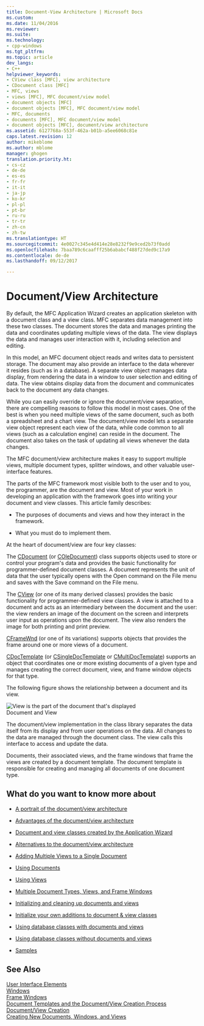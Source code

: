```yaml
---
title: Document-View Architecture | Microsoft Docs
ms.custom: 
ms.date: 11/04/2016
ms.reviewer: 
ms.suite: 
ms.technology:
- cpp-windows
ms.tgt_pltfrm: 
ms.topic: article
dev_langs:
- C++
helpviewer_keywords:
- CView class [MFC], view architecture
- CDocument class [MFC]
- MFC, views
- views [MFC], MFC document/view model
- document objects [MFC]
- document objects [MFC], MFC document/view model
- MFC, documents
- documents [MFC], MFC document/view model
- document objects [MFC], document/view architecture
ms.assetid: 6127768a-553f-462a-b01b-a5ee6068c81e
caps.latest.revision: 12
author: mikeblome
ms.author: mblome
manager: ghogen
translation.priority.ht:
- cs-cz
- de-de
- es-es
- fr-fr
- it-it
- ja-jp
- ko-kr
- pl-pl
- pt-br
- ru-ru
- tr-tr
- zh-cn
- zh-tw
ms.translationtype: HT
ms.sourcegitcommit: 4e0027c345e4d414e28e8232f9e9ced2b73f0add
ms.openlocfilehash: 7baa789c6caafff25b6ababcf488f27ded9c17a9
ms.contentlocale: de-de
ms.lasthandoff: 09/12/2017

---
```

# <a name="documentview-architecture"></a>Document/View Architecture
By default, the MFC Application Wizard creates an application skeleton with a document class and a view class. MFC separates data management into these two classes. The document stores the data and manages printing the data and coordinates updating multiple views of the data. The view displays the data and manages user interaction with it, including selection and editing.  
  
 In this model, an MFC document object reads and writes data to persistent storage. The document may also provide an interface to the data wherever it resides (such as in a database). A separate view object manages data display, from rendering the data in a window to user selection and editing of data. The view obtains display data from the document and communicates back to the document any data changes.  
  
 While you can easily override or ignore the document/view separation, there are compelling reasons to follow this model in most cases. One of the best is when you need multiple views of the same document, such as both a spreadsheet and a chart view. The document/view model lets a separate view object represent each view of the data, while code common to all views (such as a calculation engine) can reside in the document. The document also takes on the task of updating all views whenever the data changes.  
  
 The MFC document/view architecture makes it easy to support multiple views, multiple document types, splitter windows, and other valuable user-interface features.  
  
 The parts of the MFC framework most visible both to the user and to you, the programmer, are the document and view. Most of your work in developing an application with the framework goes into writing your document and view classes. This article family describes:  
  
-   The purposes of documents and views and how they interact in the framework.  
  
-   What you must do to implement them.  
  
 At the heart of document/view are four key classes:  
  
 The [CDocument](../mfc/reference/cdocument-class.md) (or [COleDocument](../mfc/reference/coledocument-class.md)) class supports objects used to store or control your program's data and provides the basic functionality for programmer-defined document classes. A document represents the unit of data that the user typically opens with the Open command on the File menu and saves with the Save command on the File menu.  
  
 The [CView](../mfc/reference/cview-class.md) (or one of its many derived classes) provides the basic functionality for programmer-defined view classes. A view is attached to a document and acts as an intermediary between the document and the user: the view renders an image of the document on the screen and interprets user input as operations upon the document. The view also renders the image for both printing and print preview.  
  
 [CFrameWnd](../mfc/reference/cframewnd-class.md) (or one of its variations) supports objects that provides the frame around one or more views of a document.  
  
 [CDocTemplate](../mfc/reference/cdoctemplate-class.md) (or [CSingleDocTemplate](../mfc/reference/csingledoctemplate-class.md) or [CMultiDocTemplate](../mfc/reference/cmultidoctemplate-class.md)) supports an object that coordinates one or more existing documents of a given type and manages creating the correct document, view, and frame window objects for that type.  
  
 The following figure shows the relationship between a document and its view.  
  
 ![View is the part of the document that's displayed](../mfc/media/vc379n1.gif "vc379n1")  
Document and View  
  
 The document/view implementation in the class library separates the data itself from its display and from user operations on the data. All changes to the data are managed through the document class. The view calls this interface to access and update the data.  
  
 Documents, their associated views, and the frame windows that frame the views are created by a document template. The document template is responsible for creating and managing all documents of one document type.  
  
## <a name="what-do-you-want-to-know-more-about"></a>What do you want to know more about  
  
-   [A portrait of the document/view architecture](../mfc/a-portrait-of-the-document-view-architecture.md)  
  
-   [Advantages of the document/view architecture](../mfc/advantages-of-the-document-view-architecture.md)  
  
-   [Document and view classes created by the Application Wizard](../mfc/document-and-view-classes-created-by-the-mfc-application-wizard.md)  
  
-   [Alternatives to the document/view architecture](../mfc/alternatives-to-the-document-view-architecture.md)  
  
-   [Adding Multiple Views to a Single Document](../mfc/adding-multiple-views-to-a-single-document.md)  
  
-   [Using Documents](../mfc/using-documents.md)  
  
-   [Using Views](../mfc/using-views.md)  
  
-   [Multiple Document Types, Views, and Frame Windows](../mfc/multiple-document-types-views-and-frame-windows.md)  
  
-   [Initializing and cleaning up documents and views](../mfc/initializing-and-cleaning-up-documents-and-views.md)  
  
-   [Initialize your own additions to document & view classes](../mfc/creating-new-documents-windows-and-views.md)  
  
-   [Using database classes with documents and views](../data/mfc-using-database-classes-with-documents-and-views.md)  
  
-   [Using database classes without documents and views](../data/mfc-using-database-classes-without-documents-and-views.md)  
  
-   [Samples](../visual-cpp-samples.md)  
  
## <a name="see-also"></a>See Also  
 [User Interface Elements](../mfc/user-interface-elements-mfc.md)   
 [Windows](../mfc/windows.md)   
 [Frame Windows](../mfc/frame-windows.md)   
 [Document Templates and the Document/View Creation Process](../mfc/document-templates-and-the-document-view-creation-process.md)   
 [Document/View Creation](../mfc/document-view-creation.md)   
 [Creating New Documents, Windows, and Views](../mfc/creating-new-documents-windows-and-views.md)



